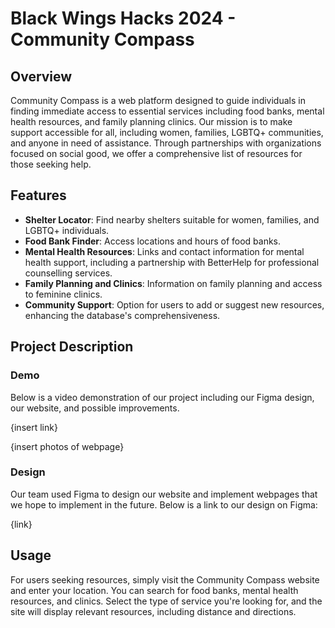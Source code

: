 # Black Wings Hacks 2024 - Community Compass

## Overview

Community Compass is a web platform designed to guide individuals in finding immediate access to essential services including food banks, mental health resources, and family planning clinics. Our mission is to make support accessible for all, including women, families, LGBTQ+ communities, and anyone in need of assistance. Through partnerships with organizations focused on social good, we offer a comprehensive list of resources for those seeking help.

## Features

- **Shelter Locator**: Find nearby shelters suitable for women, families, and LGBTQ+ individuals.
- **Food Bank Finder**: Access locations and hours of food banks.
- **Mental Health Resources**: Links and contact information for mental health support, including a partnership with BetterHelp for professional counselling services.
- **Family Planning and Clinics**: Information on family planning and access to feminine clinics.
- **Community Support**: Option for users to add or suggest new resources, enhancing the database's comprehensiveness.

## Project Description

### Demo

Below is a video demonstration of our project including our Figma design, our website, and possible improvements.

{insert link}

{insert photos of webpage}

### Design

Our team used Figma to design our website and implement webpages that we hope to implement in the future. Below is a link to our design on Figma:

{link}

## Usage

For users seeking resources, simply visit the Community Compass website and enter your location. You can search for food banks, mental health resources, and clinics. Select the type of service you're looking for, and the site will display relevant resources, including distance and directions.
